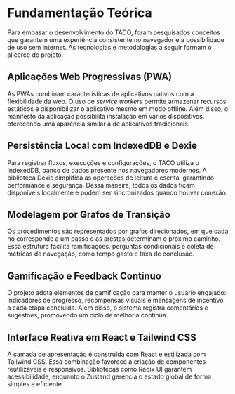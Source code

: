 # Fundamentação Teórica

Para embasar o desenvolvimento do TACO, foram pesquisados conceitos que garantem uma experiência consistente no navegador e a possibilidade de uso sem internet. As tecnologias e metodologias a seguir formam o alicerce do projeto.

## Aplicações Web Progressivas (PWA)

As PWAs combinam características de aplicativos nativos com a flexibilidade da web. O uso de *service workers* permite armazenar recursos estáticos e disponibilizar o aplicativo mesmo em modo offline. Além disso, o manifesto da aplicação possibilita instalação em vários dispositivos, oferecendo uma aparência similar à de aplicativos tradicionais.

## Persistência Local com IndexedDB e Dexie

Para registrar fluxos, execuções e configurações, o TACO utiliza o IndexedDB, banco de dados presente nos navegadores modernos. A biblioteca Dexie simplifica as operações de leitura e escrita, garantindo performance e segurança. Dessa maneira, todos os dados ficam disponíveis localmente e podem ser sincronizados quando houver conexão.

## Modelagem por Grafos de Transição

Os procedimentos são representados por grafos direcionados, em que cada nó corresponde a um passo e as arestas determinam o próximo caminho. Essa estrutura facilita ramificações, perguntas condicionais e coleta de métricas de navegação, como tempo gasto e taxa de conclusão.

## Gamificação e Feedback Contínuo

O projeto adota elementos de gamificação para manter o usuário engajado: indicadores de progresso, recompensas visuais e mensagens de incentivo a cada etapa concluída. Além disso, o sistema registra comentários e sugestões, promovendo um ciclo de melhoria contínua.

## Interface Reativa em React e Tailwind CSS

A camada de apresentação é construída com React e estilizada com Tailwind CSS. Essa combinação favorece a criação de componentes reutilizáveis e responsivos. Bibliotecas como Radix UI garantem acessibilidade, enquanto o Zustand gerencia o estado global de forma simples e eficiente.
